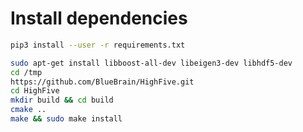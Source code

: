 # Install dependencies

```bash
pip3 install --user -r requirements.txt
```

```bash
sudo apt-get install libboost-all-dev libeigen3-dev libhdf5-dev
cd /tmp 
https://github.com/BlueBrain/HighFive.git
cd HighFive
mkdir build && cd build
cmake ..
make && sudo make install
```